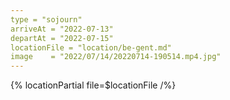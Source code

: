 ```yaml
---
type = "sojourn"
arriveAt = "2022-07-13"
departAt = "2022-07-15"
locationFile = "location/be-gent.md"
image    = "2022/07/14/20220714-190514.mp4.jpg"
---
```


{% locationPartial file=$locationFile /%} 

